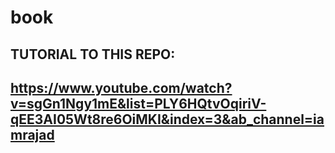 # book

## TUTORIAL TO THIS REPO:

## https://www.youtube.com/watch?v=sgGn1Ngy1mE&list=PLY6HQtvOqiriV-qEE3AI05Wt8re6OiMKI&index=3&ab_channel=iamrajad
